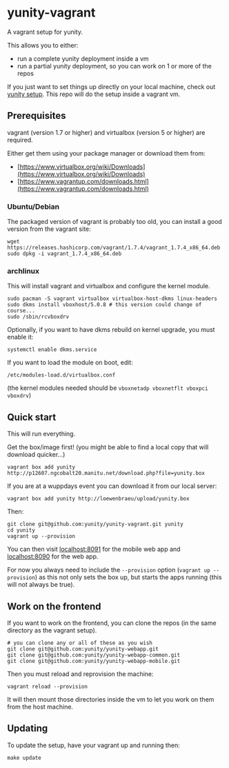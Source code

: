 # yunity-vagrant

A vagrant setup for yunity.

This allows you to either:
* run a complete yunity deployment inside a vm
* run a partial yunity deployment, so you can work on 1 or more of the repos

If you just want to set things up directly on your local machine, check out [yunity setup](https://github.com/yunity/yunity-setup). This repo will do the setup inside a vagrant vm.

## Prerequisites

vagrant (version 1.7 or higher) and virtualbox (version 5 or higher) are required.

Either get them using your package manager or download them from:

* [https://www.virtualbox.org/wiki/Downloads](https://www.virtualbox.org/wiki/Downloads)
* [https://www.vagrantup.com/downloads.html](https://www.vagrantup.com/downloads.html)

### Ubuntu/Debian

The packaged version of vagrant is probably too old, you can install a good version from the vagrant site:

```
wget https://releases.hashicorp.com/vagrant/1.7.4/vagrant_1.7.4_x86_64.deb
sudo dpkg -i vagrant_1.7.4_x86_64.deb
```

### archlinux

This will install vagrant and virtualbox and configure the kernel module.

```
sudo pacman -S vagrant virtualbox virtualbox-host-dkms linux-headers
sudo dkms install vboxhost/5.0.8 # this version could change of course...
sudo /sbin/rcvboxdrv
```

Optionally, if you want to have dkms rebuild on kernel upgrade, you must enable it:
```
systemctl enable dkms.service
```

If you want to load the module on boot, edit:
```
/etc/modules-load.d/virtualbox.conf
```

(the kernel modules needed should be `vboxnetadp vboxnetflt vboxpci vboxdrv`)

## Quick start

This will run everything.

Get the box/image first! (you might be able to find a local copy that will download quicker...)

```
vagrant box add yunity http://p12607.ngcobalt20.manitu.net/download.php?file=yunity.box
```

If you are at a wuppdays event you can download it from our local server:
```
vagrant box add yunity http://loewenbraeu/upload/yunity.box
```

Then:

```
git clone git@github.com:yunity/yunity-vagrant.git yunity
cd yunity
vagrant up --provision
```

You can then visit [localhost:8091](http:///localhost:8091) for the mobile web app and [localhost:8090](http://localhost:8090) for the web app.

For now you always need to include the `--provision` option (`vagrant up --provision`) as this not only sets the box up, but starts the apps running (this will not always be true).

## Work on the frontend

If you want to work on the frontend, you can clone the repos (in the same directory as the vagrant setup).

```
# you can clone any or all of these as you wish
git clone git@github.com:yunity/yunity-webapp.git
git clone git@github.com:yunity/yunity-webapp-common.git
git clone git@github.com:yunity/yunity-webapp-mobile.git
```

Then you must reload and reprovision the machine:

```
vagrant reload --provision
```

It will then mount those directories inside the vm to let you work on them from the host machine.

## Updating

To update the setup, have your vagrant up and running then:

```
make update
```
